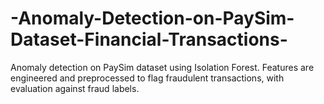 # -Anomaly-Detection-on-PaySim-Dataset-Financial-Transactions-
Anomaly detection on PaySim dataset using Isolation Forest. Features are engineered and preprocessed to flag fraudulent transactions, with evaluation against fraud labels.
